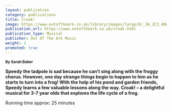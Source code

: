```yaml
---
layout: publication
category: publications
title: Croak!
image: https://www.outoftheark.co.uk/library/images/large/8/_3A_2C3_40W._25_5CX_2C_23_3CT_2CSDT.35P.3ES_3CV_5CS_2C_23_3CW_2CC_3C_60_0A_60_0A.jpg
publication_url: https://www.outoftheark.co.uk/croak.html
publication_type: Musical
publisher: Out Of The Ark Music
weight: 1
promoted: true
---
```


<small>**By Sarah Baker**</small>

**Speedy the tadpole is sad because he can’t sing along with the froggy chorus. However, one day strange things begin to happen to him as he starts to turn into a frog! With the help of his pond and garden friends, Speedy learns a few valuable lessons along the way. Croak! – a delightful musical for 3-7 year olds that explores the life cycle of a frog.**

Running time approx: 25 minutes